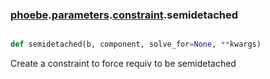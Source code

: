 ### [phoebe](phoebe.md).[parameters](phoebe.parameters.md).[constraint](phoebe.parameters.constraint.md).semidetached

```py

def semidetached(b, component, solve_for=None, **kwargs)

```



Create a constraint to force requiv to be semidetached

